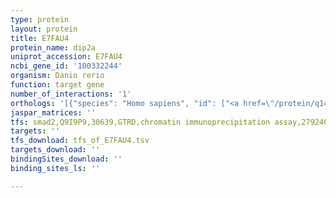 ```yaml
---
type: protein
layout: protein
title: E7FAU4
protein_name: dip2a
uniprot_accession: E7FAU4
ncbi_gene_id: '100332244'
organism: Danio rerio
function: target gene
number_of_interactions: '1'
orthologs: '[{"species": "Homo sapiens", "id": ["<a href=\"/protein/q14689\">Q14689</a>"]}, {"species": "Mus musculus", "id": ["D3Z7D3"]}, {"species": "Rattus norvegicus", "id": ["<a href=\"/protein/f1lz43\">F1LZ43</a>"]}, {"species": "Drosophila melanogaster", "id": ["M9PBG6"]}, {"species": "Caenorhabditis elegans", "id": ["A0A061AJG8"]}]'
jaspar_matrices: ''
tfs: smad2,Q9I9P9,30639,GTRD,chromatin immunoprecipitation assay,27924024%5Buid%5D,No
targets: ''
tfs_download: tfs_of_E7FAU4.tsv
targets_download: ''
bindingSites_download: ''
binding_sites_ls: ''

---
```

